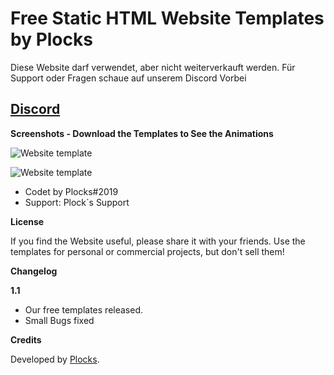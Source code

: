 # Free Static HTML Website Templates by Plocks

Diese Website darf verwendet, aber nicht weiterverkauft werden. Für Support oder Fragen schaue auf unserem Discord Vorbei
## [Discord](https://discord.gg/BfzequtvAq)

**Screenshots - Download the Templates to See the Animations**

![Website template](https://cdn.discordapp.com/attachments/1065298404395200532/1101965953304113324/68747470733a2f2f63646e2e646973636f72646170702e636f6d2f6174746163686d656e74732f313039393236303030353937363339353830362f313130313630313433393036303630323937312f696d6167652e706e67.png)

![Website template](https://cdn.discordapp.com/attachments/1065298404395200532/1101965952846938172/68747470733a2f2f63646e2e646973636f72646170702e636f6d2f6174746163686d656e74732f313039393236303030353937363339353830362f313130313630313433393631303036343839362f696d6167652e706e67.png)

- Codet by Plocks#2019
- Support: Plock´s Support

**License**

If you find the Website useful, please share it with your friends. Use the templates for personal or commercial projects, but don't sell them!

**Changelog**

**1.1**

- Our free templates released.
- Small Bugs fixed

**Credits**

Developed by [Plocks](https://discord.gg/BfzequtvAq).
